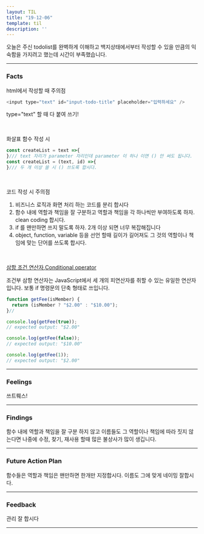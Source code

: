 ```yaml
---
layout: TIL
title: "19-12-06"
template: til
description: ''
---
```


오늘은 주신 todolist를 완벽하게 이해하고 백지상태에서부터 작성할 수 있을 만큼의 익숙함을 가지려고 했는데 시간이 부족했습니다.

---

### Facts


html에서 작성할 때 주의점
```javascript
<input type="text" id="input-todo-title" placeholder="입력하세요" />
```
type="text" 할 때 다 붙여 쓰기!

<br/>

화살표 함수 작성 시

```javascript
const createList = text =>{
}/// text 자리가 parameter 자리인데 parameter 이 하나 이면 () 안 써도 됩니다.
const createList = (text, id) =>{
}/// 두 개 이상 쓸 시 () 쓰도록 합시다.
```

<br/>

코드 작성 시 주의점
1. 비즈니스 로직과 화면 처리 하는 코드를 분리 합시다
2. 함수 내에 역할과 책임을 잘 구분하고 역할과 책임을 각 하나씩만 부여하도록 하자. clean coding 합시다.
3. if 를 왠만하면 쓰지 말도록 하자. 2개 이상 되면 너무 복잡해집니다
4. object, function, variable 등을 선언 할때 길이가 길어져도 그 것의 역할이나 책임에 맞는 단어를 쓰도록 합시다.

<br/>

[삼항 조건 연산자,Conditional operator](https://developer.mozilla.org/ko/docs/Web/JavaScript/Reference/Operators/Conditional_Operator)

조건부 삼항 연산자는 JavaScript에서 세 개의 피연산자를 취할 수 있는 유일한 연산자입니다. 보통 if 명령문의 단축 형태로 쓰입니다.

```javascript
function getFee(isMember) {
  return (isMember ? "$2.00" : "$10.00");
}//

console.log(getFee(true));
// expected output: "$2.00"

console.log(getFee(false));
// expected output: "$10.00"

console.log(getFee(1));
// expected output: "$2.00"
```




---

### Feelings
쓰트뤠스! 

---

### Findings
함수 내에 역할과 책임을 잘 구분 하지 않고 이름들도 그 역할이나 책임에 따라 짓지 않는다면 나중에 수정, 찾기, 재사용 할때 많은 불상사가 많이 생깁니다.


---

### Future Action Plan

함수들은 역할과 책임은 왠만하면 한개만 지정합시다. 이름도 그에 맞게 네이밍 잘합시다.

---

### Feedback
관리 잘 합시다

----